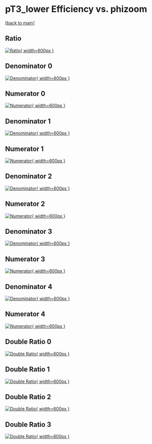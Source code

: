 # pT3_lower Efficiency vs. phizoom

[[back to main](./)]



## Ratio

[![Ratio](../mtv/var/pT3_lower_base_13_-1_eff_phizoom.png){ width=600px }](../mtv/var/pT3_lower_base_13_-1_eff_phizoom.pdf)

## Denominator 0

[![Denominator](../mtv/den/pT3_lower_base_13_-1_eff_phizoom_den0.png){ width=600px }](../mtv/den/pT3_lower_base_13_-1_eff_phizoom_den0.pdf)

## Numerator 0

[![Numerator](../mtv/num/pT3_lower_base_13_-1_eff_phizoom_num0.png){ width=600px }](../mtv/num/pT3_lower_base_13_-1_eff_phizoom_num0.pdf)

## Denominator 1

[![Denominator](../mtv/den/pT3_lower_base_13_-1_eff_phizoom_den1.png){ width=600px }](../mtv/den/pT3_lower_base_13_-1_eff_phizoom_den1.pdf)

## Numerator 1

[![Numerator](../mtv/num/pT3_lower_base_13_-1_eff_phizoom_num1.png){ width=600px }](../mtv/num/pT3_lower_base_13_-1_eff_phizoom_num1.pdf)

## Denominator 2

[![Denominator](../mtv/den/pT3_lower_base_13_-1_eff_phizoom_den2.png){ width=600px }](../mtv/den/pT3_lower_base_13_-1_eff_phizoom_den2.pdf)

## Numerator 2

[![Numerator](../mtv/num/pT3_lower_base_13_-1_eff_phizoom_num2.png){ width=600px }](../mtv/num/pT3_lower_base_13_-1_eff_phizoom_num2.pdf)

## Denominator 3

[![Denominator](../mtv/den/pT3_lower_base_13_-1_eff_phizoom_den3.png){ width=600px }](../mtv/den/pT3_lower_base_13_-1_eff_phizoom_den3.pdf)

## Numerator 3

[![Numerator](../mtv/num/pT3_lower_base_13_-1_eff_phizoom_num3.png){ width=600px }](../mtv/num/pT3_lower_base_13_-1_eff_phizoom_num3.pdf)

## Denominator 4

[![Denominator](../mtv/den/pT3_lower_base_13_-1_eff_phizoom_den4.png){ width=600px }](../mtv/den/pT3_lower_base_13_-1_eff_phizoom_den4.pdf)

## Numerator 4

[![Numerator](../mtv/num/pT3_lower_base_13_-1_eff_phizoom_num4.png){ width=600px }](../mtv/num/pT3_lower_base_13_-1_eff_phizoom_num4.pdf)

## Double Ratio 0

[![Double Ratio](../mtv/ratio/pT3_lower_base_13_-1_eff_phizoom_ratio0.png){ width=600px }](../mtv/ratio/pT3_lower_base_13_-1_eff_phizoom_ratio0.pdf)

## Double Ratio 1

[![Double Ratio](../mtv/ratio/pT3_lower_base_13_-1_eff_phizoom_ratio1.png){ width=600px }](../mtv/ratio/pT3_lower_base_13_-1_eff_phizoom_ratio1.pdf)

## Double Ratio 2

[![Double Ratio](../mtv/ratio/pT3_lower_base_13_-1_eff_phizoom_ratio2.png){ width=600px }](../mtv/ratio/pT3_lower_base_13_-1_eff_phizoom_ratio2.pdf)

## Double Ratio 3

[![Double Ratio](../mtv/ratio/pT3_lower_base_13_-1_eff_phizoom_ratio3.png){ width=600px }](../mtv/ratio/pT3_lower_base_13_-1_eff_phizoom_ratio3.pdf)

